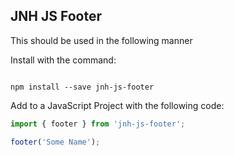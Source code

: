 ## JNH JS Footer

This should be used in the following manner

Install with the command:

```

npm install --save jnh-js-footer
```
Add to a JavaScript Project with the following code:

```javascript
import { footer } from 'jnh-js-footer';

footer('Some Name');
```

